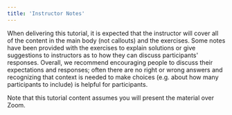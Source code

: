 ```yaml
---
title: 'Instructor Notes'
---
```


When delivering this tutorial, it is expected that the instructor will cover all of the content in the main body (not callouts) and the exercises. Some notes have been provided with the exercises to explain solutions or give suggestions to instructors as to how they can discuss participants' responses. Overall, we recommend encouraging people to discuss their expectations and responses; often there are no right or wrong answers and recognizing that context is needed to make choices (e.g. about how many participants to include) is helpful for participants. 

Note that this tutorial content assumes you will present the material over Zoom. 

